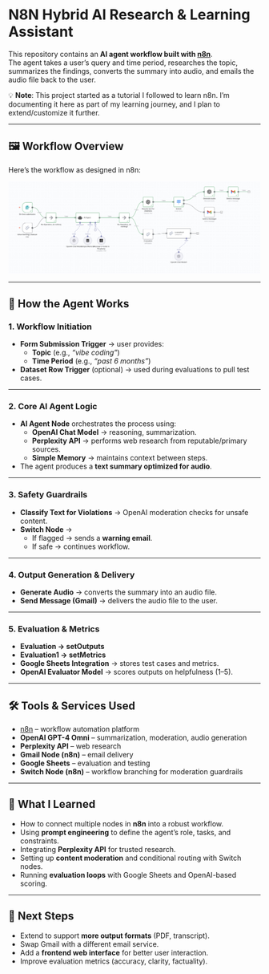 # N8N Hybrid AI Research & Learning Assistant

This repository contains an **AI agent workflow built with [n8n](https://n8n.io/)**.  
The agent takes a user’s query and time period, researches the topic, summarizes the findings, converts the summary into audio, and emails the audio file back to the user.  

💡 **Note**: This project started as a tutorial I followed to learn n8n. I’m documenting it here as part of my learning journey, and I plan to extend/customize it further.  

---

## 🖼️ Workflow Overview

Here’s the workflow as designed in n8n:

![n8n workflow](./workflow.png)  

---

## 🚀 How the Agent Works

### 1. **Workflow Initiation**
- **Form Submission Trigger** → user provides:
  - **Topic** (e.g., *“vibe coding”*)  
  - **Time Period** (e.g., *“past 6 months”*)  
- **Dataset Row Trigger** (optional) → used during evaluations to pull test cases.

---

### 2. **Core AI Agent Logic**
- **AI Agent Node** orchestrates the process using:
  - **OpenAI Chat Model** → reasoning, summarization.  
  - **Perplexity API** → performs web research from reputable/primary sources.  
  - **Simple Memory** → maintains context between steps.  
- The agent produces a **text summary optimized for audio**.

---

### 3. **Safety Guardrails**
- **Classify Text for Violations** → OpenAI moderation checks for unsafe content.  
- **Switch Node** →  
  - If flagged → sends a **warning email**.  
  - If safe → continues workflow.

---

### 4. **Output Generation & Delivery**
- **Generate Audio** → converts the summary into an audio file.  
- **Send Message (Gmail)** → delivers the audio file to the user.  

---

### 5. **Evaluation & Metrics**
- **Evaluation → setOutputs**  
- **Evaluation1 → setMetrics**  
- **Google Sheets Integration** → stores test cases and metrics.  
- **OpenAI Evaluator Model** → scores outputs on helpfulness (1–5).  

---

## 🛠️ Tools & Services Used
- [n8n](https://n8n.io/) – workflow automation platform  
- **OpenAI GPT-4 Omni** – summarization, moderation, audio generation  
- **Perplexity API** – web research  
- **Gmail Node (n8n)** – email delivery  
- **Google Sheets** – evaluation and testing  
- **Switch Node (n8n)** – workflow branching for moderation guardrails  

---

## 📖 What I Learned
- How to connect multiple nodes in **n8n** into a robust workflow.  
- Using **prompt engineering** to define the agent’s role, tasks, and constraints.  
- Integrating **Perplexity API** for trusted research.  
- Setting up **content moderation** and conditional routing with Switch nodes.  
- Running **evaluation loops** with Google Sheets and OpenAI-based scoring.  

---

## 📌 Next Steps
- Extend to support **more output formats** (PDF, transcript).  
- Swap Gmail with a different email service.  
- Add a **frontend web interface** for better user interaction.  
- Improve evaluation metrics (accuracy, clarity, factuality).  


